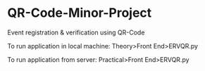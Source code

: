 # QR-Code-Minor-Project
Event registration &amp; verification using QR-Code

To run application in local machine:
Theory>Front End>ERVQR.py

To run application from server:
Practical>Front End>ERVQR.py
